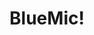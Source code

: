 --- 
title: "BlueMic!"
publishdate: "2019-7-18T16:48:46+02:00"
src: "https://365manga.net/manga/bluemic"
image: "https://data.365manga.net/images/thumbnails/6954-bluemic.jpg"
description: "Sihu Choi, a 2nd year high school student, is famous in his school for 2 things: reading the morning announcements and turning down confessions indifferently. Aeun Son, also a 2nd year, loves nothing more than to listen to Sihu's soothing voice every morning, often arriving to class late in order to hear the morning announcements in a quiet corridor. As the new school year begins and Aeun's obsession flares once…"
---